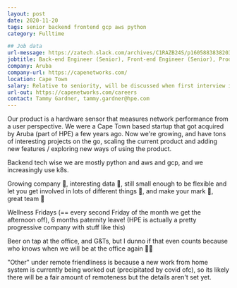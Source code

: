 ```yaml
---
layout: post
date: 2020-11-20
tags: senior backend frontend gcp aws python
category: Fulltime

## Job data
url-message: https://zatech.slack.com/archives/C1RAZB24S/p1605883838203100
jobtitle: Back-end Engineer (Senior), Front-end Engineer (Senior), Product Manager, UI/UX Designer
company: Aruba
company-url: https://capenetworks.com/
location: Cape Town
salary: Relative to seniority, will be discussed when first interview is set up.
url-out: https://capenetworks.com/careers
contact: Tammy Gardner, tammy.gardner@hpe.com
---
```


Our product is a hardware sensor that measures network performance from a user perspective. We were a Cape Town based startup that got acquired by Aruba (part of HPE) a few years ago. Now we're growing, and have tons of interesting projects on the go, scaling the current product and adding new features / exploring new ways of using the product.

Backend tech wise we are mostly python and aws and gcp, and we increasingly use k8s.

Growing company :seedling:, interesting data :star_struck:, still small enough to be flexible and let you get involved in lots of different things :tada:, and make your mark :art:, great team :rocket:

Wellness Fridays (== every second Friday of the month we get the afternoon off), 6 months paternity leave! (HPE is actually a pretty progressive company with stuff like this)

Beer on tap at the office, and G&Ts, but I dunno if that even counts because who knows when we will be at the office again :woman_shrugging:

"Other" under remote friendliness is because a new work from home system is currently being worked out (precipitated by covid ofc), so its likely there will be a fair amount of remoteness but the details aren't set yet.
